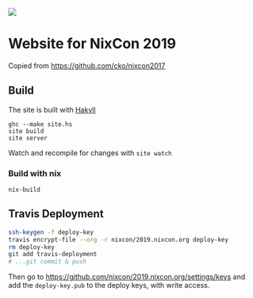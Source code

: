 <a href="https://travis-ci.org/nix-community/2019.nixcon.org"><img src="https://travis-ci.org/nix-community/2019.nixcon.org.svg?branch=master"></a>

# Website for NixCon 2019

Copied from https://github.com/cko/nixcon2017

## Build

The site is built with [Hakyll](https://jaspervdj.be/hakyll/)

    ghc --make site.hs
    site build
    site server

Watch and recompile for changes with `site watch`

### Build with nix

    nix-build

## Travis Deployment

```sh
ssh-keygen -f deploy-key
travis encrypt-file --org -r nixcon/2019.nixcon.org deploy-key
rm deploy-key
git add travis-deployment
# ...git commit & push
```

Then go to https://github.com/nixcon/2019.nixcon.org/settings/keys and add the
`deploy-key.pub` to the deploy keys, with write access.
